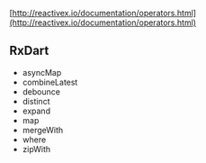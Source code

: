 
[http://reactivex.io/documentation/operators.html](http://reactivex.io/documentation/operators.html)

## RxDart

- asyncMap
- combineLatest
- debounce
- distinct
- expand
- map
- mergeWith
- where
- zipWith
